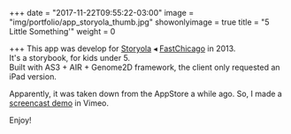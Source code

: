 +++
date = "2017-11-22T09:55:22-03:00"
image = "img/portfolio/app_storyola_thumb.jpg"
showonlyimage = true
title = "5 Little Something'"
weight = 0

+++
This app was develop for [Storyola](http://www.storyola.org/ "Storyola website") ◂ [FastChicago](fastchicago.com "Fast Chicago website") in 2013.  
It's a storybook, for kids under 5.  
Built with AS3 + AIR + Genome2D framework, the client only requested an iPad version.

Apparently, it was taken down from the AppStore a while ago. So, I made a [screencast demo](https://vimeo.com/244091415 "5 Little Something' video demo") in Vimeo.

Enjoy!